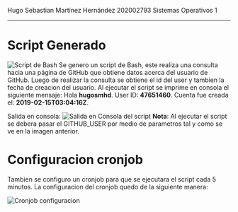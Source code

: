 ﻿Hugo Sebastian Martínez Hernández
202002793
Sistemas Operativos 1
***

# Script Generado

![Script de Bash](https://media.discordapp.net/attachments/764502305009303622/1137172347204419714/imagen.png?width=742&height=426)
Se genero un script de Bash, este realiza una consulta hacia una página de GitHub que obtiene datos acerca del usuario de GitHub. Luego de realizar la consulta se obtiene el id del user y tambien la fecha de creacion del usuario. Al ejecutar el script se imprime en consola el siguiente mensaje:
Hola **hugosmhd**. User ID: **47651460**. Cuenta fue creada el: **2019-02-15T03:04:16Z**.

Salida en consola:
![Salida en Consola del script](https://media.discordapp.net/attachments/764502305009303622/1137174490271461476/imagen.png?width=742&height=426)
**Nota**: Al ejecutar el script se debera pasar el GITHUB_USER por medio de parametros tal y como se ve en la imagen anterior.

# Configuracion cronjob

Tambien se configuro un cronjob para que se ejecutara el script cada 5 minutos. La configuracion del cronjob quedo de la siguiente manera:

![Cronjob configuracion](https://media.discordapp.net/attachments/764502305009303622/1137175685807484958/imagen.png?width=742&height=426)

